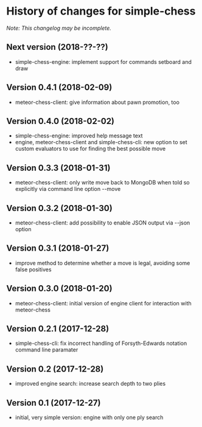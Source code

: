 # History of changes for simple-chess

_Note: This changelog may be incomplete._

## Next version (2018-??-??)
- simple-chess-engine: implement support for commands setboard and draw

## Version 0.4.1 (2018-02-09)
- meteor-chess-client: give information about pawn promotion, too

## Version 0.4.0 (2018-02-02)
- simple-chess-engine: improved help message text
- engine, meteor-chess-client and simple-chess-cli: new option to set custom
  evaluators to use for finding the best possible move

## Version 0.3.3 (2018-01-31)
- meteor-chess-client: only write move back to MongoDB when told so explicitly
  via command line option --move

## Version 0.3.2 (2018-01-30)
- meteor-chess-client: add possibility to enable JSON output via --json option

## Version 0.3.1 (2018-01-27)
- improve method to determine whether a move is legal, avoiding some false
  positives

## Version 0.3.0 (2018-01-20)
- meteor-chess-client: initial version of engine client for interaction with
  meteor-chess

## Version 0.2.1 (2017-12-28)
- simple-chess-cli: fix incorrect handling of Forsyth-Edwards notation command
  line paramater

## Version 0.2 (2017-12-28)
- improved engine search: increase search depth to two plies

## Version 0.1 (2017-12-27)
- initial, very simple version: engine with only one ply search
